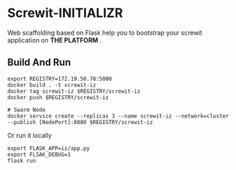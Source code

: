 # Screwit-INITIALIZR
Web scaffolding based on Flask help you to bootstrap your screwit application on **THE PLATFORM** .

## Build And Run
    
    export REGISTRY=172.19.50.78:5000 
    docker build . -t screwit-iz
    docker tag screwit-iz $REGISTRY/screwit-iz
    docker push $REGISTRY/screwit-iz
    
    # Swarm Node
    docker service create --replicas 3 --name screwit-iz --network=cluster --publish [NodePort]:8080 $REGISTRY/screwit-iz
  
Or run it locally

    export FLASK_APP=iz/app.py
    export FLSAK_DEBUG=1
    flask run
